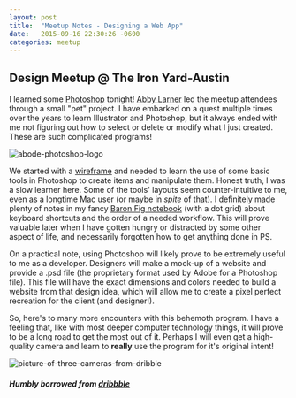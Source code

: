 ```yaml
---
layout: post
title:  "Meetup Notes - Designing a Web App"
date:   2015-09-16 22:30:26 -0600
categories: meetup
---
```


## Design Meetup @ The Iron Yard-Austin

I learned some [Photoshop](http://www.adobe.com/products/photoshop.html) tonight! [Abby Larner](http://www.abbylarner.com/) led the meetup attendees through a small "pet" project. I have embarked on a quest multiple times over the years to learn Illustrator and Photoshop, but it always ended with me not figuring out how to select or delete or modify what I just created. These are such complicated programs!

![abode-photoshop-logo](http://res.cloudinary.com/drumsensei/image/upload/v1515645757/adobe_photoshop_cc_icon_design_1x_gl7cbr.png)

We started with a [wireframe](https://en.wikipedia.org/wiki/Website_wireframe) and needed to learn the use of some basic tools in Photoshop to create items and manipulate them. Honest truth, I was a slow learner here. Some of the tools' layouts seem counter-intuitive to me, even as a longtime Mac user (or maybe in _spite_ of that). I definitely made plenty of notes in my fancy [Baron Fig notebook](http://www.baronfig.com/pages/confidant) (with a dot grid) about keyboard shortcuts and the order of a needed workflow. This will prove valuable later when I have gotten hungry or distracted by some other aspect of life, and necessarily forgotten how to get anything done in PS.

On a practical note, using Photoshop will likely prove to be extremely useful to me as a developer. Designers will make a mock-up of a website and provide a .psd file (the proprietary format used by Adobe for a Photoshop file). This file will have the exact dimensions and colors needed to build a website from that design idea, which will allow me to create a pixel perfect recreation for the client (and designer!).

So, here's to many more encounters with this behemoth program. I have a feeling that, like with most deeper computer technology things, it will prove to be a long road to get the most out of it. Perhaps I will even get a high-quality camera and learn to **really** use the program for it's original intent!

![picture-of-three-cameras-from-dribble](http://res.cloudinary.com/drumsensei/image/upload/v1515645772/foto2_e7hoqj.jpg)

##### Humbly borrowed from [dribbble](https://dribbble.com/)
